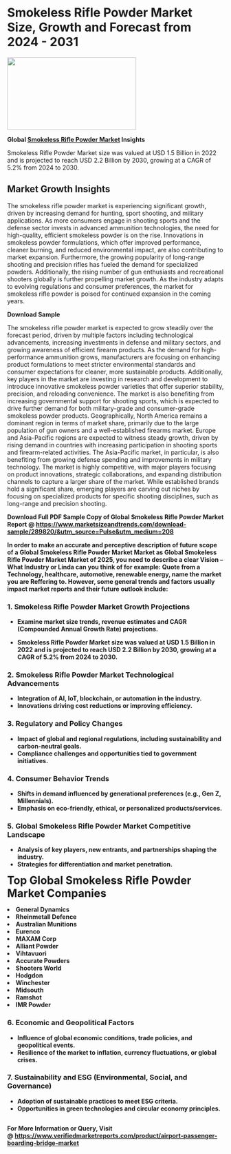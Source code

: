 <H1>Smokeless Rifle Powder Market Size, Growth and Forecast from 2024 - 2031</H1><img class="aligncenter size-medium wp-image-584254" src="https://thirdeyenews.in/wp-content/uploads/2024/09/Global-Market-Research-300x168.jpeg" alt="" width="300" height="168" /><p><strong>Global&nbsp;<a href="https://www.marketsizeandtrends.com/download-sample/289820/&amp;utm_source=Pulse&amp;utm_medium=208">Smokeless Rifle Powder Market</a> Insights</strong></p><p>Smokeless Rifle Powder Market size was valued at USD 1.5 Billion in 2022 and is projected to reach USD 2.2 Billion by 2030, growing at a CAGR of 5.2% from 2024 to 2030.</p><p><h2>Market Growth Insights</h2> <p>The smokeless rifle powder market is experiencing significant growth, driven by increasing demand for hunting, sport shooting, and military applications. As more consumers engage in shooting sports and the defense sector invests in advanced ammunition technologies, the need for high-quality, efficient smokeless powder is on the rise. Innovations in smokeless powder formulations, which offer improved performance, cleaner burning, and reduced environmental impact, are also contributing to market expansion. Furthermore, the growing popularity of long-range shooting and precision rifles has fueled the demand for specialized powders. Additionally, the rising number of gun enthusiasts and recreational shooters globally is further propelling market growth. As the industry adapts to evolving regulations and consumer preferences, the market for smokeless rifle powder is poised for continued expansion in the coming years.</p> <p><strong>Download Sample</strong></p> <p>The smokeless rifle powder market is expected to grow steadily over the forecast period, driven by multiple factors including technological advancements, increasing investments in defense and military sectors, and growing awareness of efficient firearm products. As the demand for high-performance ammunition grows, manufacturers are focusing on enhancing product formulations to meet stricter environmental standards and consumer expectations for cleaner, more sustainable products. Additionally, key players in the market are investing in research and development to introduce innovative smokeless powder varieties that offer superior stability, precision, and reloading convenience. The market is also benefiting from increasing governmental support for shooting sports, which is expected to drive further demand for both military-grade and consumer-grade smokeless powder products. Geographically, North America remains a dominant region in terms of market share, primarily due to the large population of gun owners and a well-established firearms market. Europe and Asia-Pacific regions are expected to witness steady growth, driven by rising demand in countries with increasing participation in shooting sports and firearm-related activities. The Asia-Pacific market, in particular, is also benefiting from growing defense spending and improvements in military technology. The market is highly competitive, with major players focusing on product innovations, strategic collaborations, and expanding distribution channels to capture a larger share of the market. While established brands hold a significant share, emerging players are carving out niches by focusing on specialized products for specific shooting disciplines, such as long-range and precision shooting. <p><strong></p><p><span class=""><strong>Download Full PDF Sample Copy of Global Smokeless Rifle Powder Market Report</strong> @ <a href="https://www.marketsizeandtrends.com/download-sample/289820/&amp;utm_source=Pulse&amp;utm_medium=208" target="_blank">https://www.marketsizeandtrends.com/download-sample/289820/&amp;utm_source=Pulse&amp;utm_medium=208</a></span></p><p>In order to make an accurate and perceptive description of future scope of a Global&nbsp;Smokeless Rifle Powder Market Market as Global&nbsp;Smokeless Rifle Powder Market Market of 2025, you need to describe a clear Vision &ndash; What Industry or Linda can you think of for example: Quote from a Technology, healthcare, automotive, renewable energy, name the market you are Reffering to. However, some general trends and factors usually impact market reports and their future outlook include:</p><h3>1.&nbsp;<strong>Smokeless Rifle Powder Market Growth Projections</strong></h3><ul><li>Examine market size trends, revenue estimates and CAGR (Compounded Annual Growth Rate) projections.</li><li><p>Smokeless Rifle Powder Market size was valued at USD 1.5 Billion in 2022 and is projected to reach USD 2.2 Billion by 2030, growing at a CAGR of 5.2% from 2024 to 2030.</p></li></ul><h3>2.&nbsp;<strong>Smokeless Rifle Powder Market Technological Advancements</strong></h3><ul><li>Integration of AI, IoT, blockchain, or automation in the industry.</li><li>Innovations driving cost reductions or improving efficiency.</li></ul><h3>3.&nbsp;<strong>Regulatory and Policy Changes</strong></h3><ul><li>Impact of global and regional regulations, including sustainability and carbon-neutral goals.</li><li>Compliance challenges and opportunities tied to government initiatives.</li></ul><h3>4.&nbsp;<strong>Consumer Behavior Trends</strong></h3><ul><li>Shifts in demand influenced by generational preferences (e.g., Gen Z, Millennials).</li><li>Emphasis on eco-friendly, ethical, or personalized products/services.</li></ul><h3>5.&nbsp;<strong>Global Smokeless Rifle Powder Market Competitive Landscape</strong></h3><ul><li>Analysis of key players, new entrants, and partnerships shaping the industry.</li><li>Strategies for differentiation and market penetration.</li></ul><p data-pm-slice="1 1 []"><span style="color: inherit; font-family: inherit; font-size: 25px;">Top Global Smokeless Rifle Powder Market Companies</span></p><div class="" data-test-id=""><p><li>General Dynamics</li><li> Rheinmetall Defence</li><li> Australian Munitions</li><li> Eurenco</li><li> MAXAM Corp</li><li> Alliant Powder</li><li> Vihtavuori</li><li> Accurate Powders</li><li> Shooters World</li><li> Hodgdon</li><li> Winchester</li><li> Midsouth</li><li> Ramshot</li><li> IMR Powder</li></p></div><h3>6.&nbsp;<strong>Economic and Geopolitical Factors</strong></h3><ul><li>Influence of global economic conditions, trade policies, and geopolitical events.</li><li>Resilience of the market to inflation, currency fluctuations, or global crises.</li></ul><h3>7.&nbsp;<strong>Sustainability and ESG (Environmental, Social, and Governance)</strong></h3><ul><li>Adoption of sustainable practices to meet ESG criteria.</li><li>Opportunities in green technologies and circular economy principles.</li></ul><h2><strong style="font-size: 14px;">For More Information or Query, Visit @&nbsp;</strong><a style="background-color: #ffffff; font-size: 14px;" href="https://www.marketsizeandtrends.com/report/smokeless-rifle-powder-market/" target="_blank">https://www.verifiedmarketreports.com/product/airport-passenger-boarding-bridge-market</a></h2>
